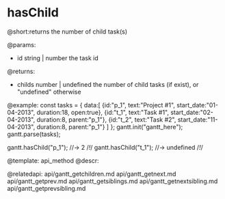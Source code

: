 hasChild
=============
@short:returns the number of child task(s) 
	

@params:
- id	string | number	the task id

@returns:
- childs	number | undefined	the number of child tasks (if exist), or "undefined" otherwise




@example:
const tasks = {
  data:[
     {id:"p_1", text:"Project #1", start_date:"01-04-2013", duration:18, 
     open:true},
     {id:"t_1", text:"Task #1", start_date:"02-04-2013", duration:8,
     parent:"p_1"},
     {id:"t_2", text:"Task #2", start_date:"11-04-2013", duration:8,
     parent:"p_1"}
   ]
};
gantt.init("gantt_here");
gantt.parse(tasks);

gantt.hasChild("p_1"); //-> 2 /*!*/
gantt.hasChild("t_1"); //-> undefined /*!*/

@template:	api_method
@descr:

@relatedapi:
	api/gantt_getchildren.md
    api/gantt_getnext.md
    api/gantt_getprev.md
    api/gantt_getsiblings.md
    api/gantt_getnextsibling.md 
    api/gantt_getprevsibling.md 